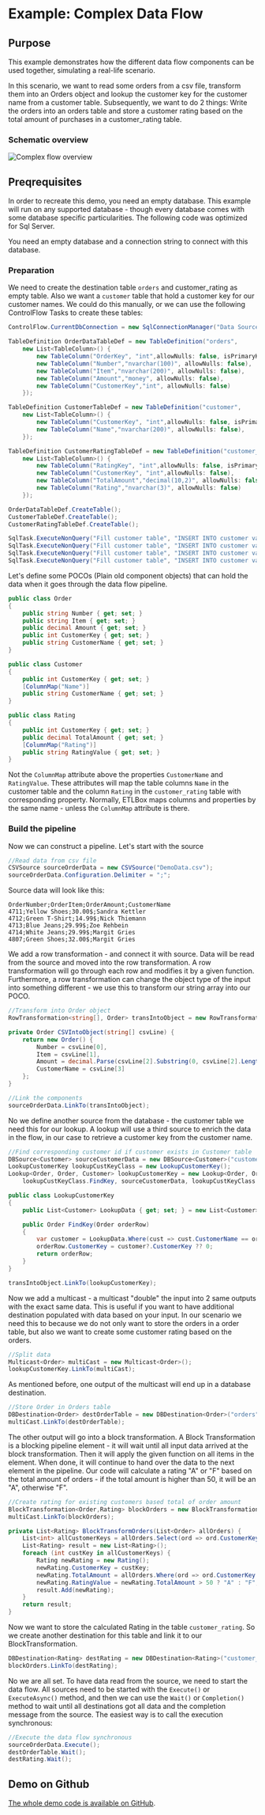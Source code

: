 # Example: Complex Data Flow

## Purpose

This example demonstrates how the different data flow components can be used together, simulating a
real-life scenario. 

In this scenario, we want to read some orders from a csv file,  transform them into an Orders object
and lookup the customer key for the customer name from a customer table.
Subsequently, we want to do 2 things: Write the orders into an orders table and store a customer rating
based on the total amount of purchases in a customer_rating table. 

### Schematic overview

![Complex flow overview](../../images/complex_flow.png)

## Preqrequisites

In order to recreate this demo, you need an empty database. This example will run on any supported database - 
though every database comes with some database specific particularities. The following code was optimized for Sql Server.

You need an empty database and a connection string to connect with this database.

### Preparation

We need to create the destination table `orders` and customer_rating as empty table. Also 
we want a `customer` table that hold a customer key for our customer names.
We could do this manually, or we can use the following ControlFlow Tasks to create these tables:

```C#
ControlFlow.CurrentDbConnection = new SqlConnectionManager("Data Source=.;Initial Catalog=demo;Integrated Security=false;User=sa;password=reallyStrongPwd123");

TableDefinition OrderDataTableDef = new TableDefinition("orders",
    new List<TableColumn>() {
        new TableColumn("OrderKey", "int",allowNulls: false, isPrimaryKey:true, isIdentity:true),
        new TableColumn("Number","nvarchar(100)", allowNulls: false),
        new TableColumn("Item","nvarchar(200)", allowNulls: false),
        new TableColumn("Amount","money", allowNulls: false),
        new TableColumn("CustomerKey","int", allowNulls: false)
    });

TableDefinition CustomerTableDef = new TableDefinition("customer",
    new List<TableColumn>() {
        new TableColumn("CustomerKey", "int",allowNulls: false, isPrimaryKey:true, isIdentity:true),
        new TableColumn("Name","nvarchar(200)", allowNulls: false),
    });

TableDefinition CustomerRatingTableDef = new TableDefinition("customer_rating",
    new List<TableColumn>() {
        new TableColumn("RatingKey", "int",allowNulls: false, isPrimaryKey:true, isIdentity:true),
        new TableColumn("CustomerKey", "int",allowNulls: false),
        new TableColumn("TotalAmount","decimal(10,2)", allowNulls: false),
        new TableColumn("Rating","nvarchar(3)", allowNulls: false)
    });

OrderDataTableDef.CreateTable();
CustomerTableDef.CreateTable();
CustomerRatingTableDef.CreateTable();

SqlTask.ExecuteNonQuery("Fill customer table", "INSERT INTO customer values('Sandra Kettler')");
SqlTask.ExecuteNonQuery("Fill customer table", "INSERT INTO customer values('Nick Thiemann')");
SqlTask.ExecuteNonQuery("Fill customer table", "INSERT INTO customer values('Zoe Rehbein')");
SqlTask.ExecuteNonQuery("Fill customer table", "INSERT INTO customer values('Margit Gries')");
```

Let's define some POCOs (Plain old component objects) that can hold the data when it goes through 
the data flow pipeline.

```C#
public class Order
{
    public string Number { get; set; }
    public string Item { get; set; }
    public decimal Amount { get; set; }
    public int CustomerKey { get; set; }
    public string CustomerName { get; set; }
}

public class Customer
{
    public int CustomerKey { get; set; }
    [ColumnMap("Name")]
    public string CustomerName { get; set; }
}

public class Rating
{
    public int CustomerKey { get; set; }
    public decimal TotalAmount { get; set; }
    [ColumnMap("Rating")]
    public string RatingValue { get; set; }
}
```

Not the `ColumnMap` attribute above the properties `CustomerName` and `RatingValue`. These attributes will
map the table columns `Name` in the customer table and the column `Rating` in the `customer_rating` table with
corresponding property. Normally, ETLBox maps columns and properties by the same name - unless the `ColumnMap` attribute 
is there. 

### Build the pipeline

Now we can construct a pipeline. Let's start with the source

```C#
//Read data from csv file
CSVSource sourceOrderData = new CSVSource("DemoData.csv");
sourceOrderData.Configuration.Delimiter = ";";
```

Source data will look like this:

```csv
OrderNumber;OrderItem;OrderAmount;CustomerName
4711;Yellow Shoes;30.00$;Sandra Kettler
4712;Green T-Shirt;14.99$;Nick Thiemann
4713;Blue Jeans;29.99$;Zoe Rehbein
4714;White Jeans;29.99$;Margit Gries
4807;Green Shoes;32.00$;Margit Gries
```

We add a row transformation - and connect it with source. 
Data will be read from the source and moved into the row transformation. 
A row transformation will go through each row and modifies it by a given function. 
Furthermore, a row transformation can change the object type of the input into something different - 
we use this to transform our string array into our POCO. 

```C#
//Transform into Order object
RowTransformation<string[], Order> transIntoObject = new RowTransformation<string[], Order>(CSVIntoObject);

private Order CSVIntoObject(string[] csvLine) {
    return new Order() {
        Number = csvLine[0],
        Item = csvLine[1],
        Amount = decimal.Parse(csvLine[2].Substring(0, csvLine[2].Length - 1), CultureInfo.GetCultureInfo("en-US")),
        CustomerName = csvLine[3]
    };
}

//Link the components
sourceOrderData.LinkTo(transIntoObject);
```

No we define another source from the database - the customer table we need this for our lookup. 
A lookup will use a third source to enrich the data in the flow, in our case to retrieve a customer key
 from the customer name.

```C#
//Find corresponding customer id if customer exists in Customer table
DBSource<Customer> sourceCustomerData = new DBSource<Customer>("customer");
LookupCustomerKey lookupCustKeyClass = new LookupCustomerKey();
Lookup<Order, Order, Customer> lookupCustomerKey = new Lookup<Order, Order, Customer>(
    lookupCustKeyClass.FindKey, sourceCustomerData, lookupCustKeyClass.LookupData);

public class LookupCustomerKey
{
    public List<Customer> LookupData { get; set; } = new List<Customer>();

    public Order FindKey(Order orderRow)
    {
        var customer = LookupData.Where(cust => cust.CustomerName == orderRow.CustomerName).FirstOrDefault();
        orderRow.CustomerKey = customer?.CustomerKey ?? 0;
        return orderRow;
    }
}

transIntoObject.LinkTo(lookupCustomerKey);
```

Now we add a multicast - a multicast "double" the input into 2 same outputs with the exact same data. 
This is useful if you want to have additional destination populated with data based on your input. 
In our scenario we need this to because we do not only want to store the orders in a order table, but also
we want to create some customer rating based on the orders. 

```C#
//Split data
Multicast<Order> multiCast = new Multicast<Order>();
lookupCustomerKey.LinkTo(multiCast);
```

As mentioned before, one output of the multicast will end up in a database destination. 

```C#
//Store Order in Orders table
DBDestination<Order> destOrderTable = new DBDestination<Order>("orders");
multiCast.LinkTo(destOrderTable);
```

The other output will go into a block transformation. A Block Transformation is a blocking pipeline element - 
it will wait until all input data arrived at the block transformation. Then it will apply the given 
function on all items in the element. When done, it will continue to hand over the data to the next element 
in the pipeline. 
Our code will calculate a rating "A" or "F" based on the total amount of orders - if the total amount is higher
than 50, it will be an "A", otherwise "F".

```C#
//Create rating for existing customers based total of order amount
BlockTransformation<Order,Rating> blockOrders = new BlockTransformation<Order,Rating>(BlockTransformOrders);
multiCast.LinkTo(blockOrders);

private List<Rating> BlockTransformOrders(List<Order> allOrders) {
    List<int> allCustomerKeys = allOrders.Select(ord => ord.CustomerKey).Distinct().ToList();
    List<Rating> result = new List<Rating>();
    foreach (int custKey in allCustomerKeys) {
        Rating newRating = new Rating();
        newRating.CustomerKey = custKey;
        newRating.TotalAmount = allOrders.Where(ord => ord.CustomerKey == custKey).Sum(ord => ord.Amount);
        newRating.RatingValue = newRating.TotalAmount > 50 ? "A" : "F";
        result.Add(newRating);
    }
    return result;
}
```

Now we want to store the calculated Rating in the table `customer_rating`. So we create another destination
for this table and link it to our BlockTransformation.

```C#
DBDestination<Rating> destRating = new DBDestination<Rating>("customer_rating");
blockOrders.LinkTo(destRating);
```

No we are all set. 
To have data read from the source, we need to start the data flow. 
All sources need to be started with the `Execute()` or `ExecuteAsync()` method,
and then we can use the `Wait()` or `Completion()` method to wait until all destinations 
got all data and the completion message from the source.
The easiest way is to call the execution synchronous:

```C#
//Execute the data flow synchronous
sourceOrderData.Execute();
destOrderTable.Wait();
destRating.Wait();
```

## Demo on Github

[The whole demo code is available on GitHub](https://github.com/roadrunnerlenny/etlboxdemo/tree/master/ComplexFlow). 





